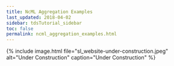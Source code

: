 ```yaml
---
title: NcML Aggregation Examples
last_updated: 2018-04-02
sidebar: tdsTutorial_sidebar
toc: false
permalink: ncml_aggregation_examples.html
---
```


{% include image.html file="sl_website-under-construction.jpeg" alt="Under Construction" caption="Under Construction" %}
